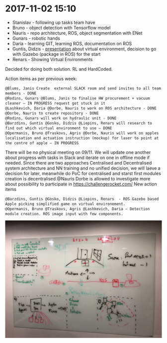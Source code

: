 # 2017-11-02 15:10

- Stanislav - following up tasks team have
- Bruno - object detection with Tensorflow model
- Nauris - repo architecture, ROS, object segmentation with ENet
- Gunars - robotic hands
- Daria - learning GIT, learning ROS, documentation on ROS
- Guntis, Didzis - [presentation](/presentations/guntis_slides_20171102.pptx) about virtual environment, decision to go with Gazebo (package in ROS) for the start
- Renars - Showing Virtual Environments

Decided for doing both solution. RL and HardCoded.

Action items as per previous week:

    @Blums, Janis Create  external SLACK room and send invites to all team members - DONE
    @Rodins, Gunars @Blums, Janis to finalise HW procurement + vacuum cleaner – IN PROGRESS request got stuck in it
    @Lashkevich, Daria @Dorbe, Nauris to work on ROS architecture - DONE
    @Dorbe, Nauris to create repository - DONE
    @Rodins, Gunars will work on hydraulic unit - DONE
    @Barzdins, Guntis @Gosko, Didzis @Liepins, Renars will research to find out which virtual environment to use – DONE
    @Opermanis, Bruno @Traskovs, Agris @Dorbe, Nauris will work on apples localisation and actuation instruction (mockup) for laser to point at the centre of apple – IN PROGRESS

There will be no physical meeting on 09/11. We will update one another about progress with tasks in Slack and iterate on one in offline mode if needed.
Since there are two approaches Centralised and Decentralised system architecture and NN training and no unified decision, we will laeve a decision for later, meanwhile do PoC for centralised and starst first modules creation is decentralised
@Nauris Dorbe is allowed to investigate more about possibility to participate in https://challengerocket.com/
New action items

    @Barzdins, Guntis @Gosko, Didzis @Liepins, Renars  - ROS Gazebo based Apple picking simplified game on virtual environement.
    @Opermanis, Bruno @Traskovs, Agris @Lashkevich, Daria – Detection module creation. ROS image input with few components. 

![rl_solution](images/rl_solution.png)